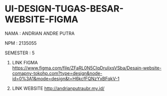 # UI-DESIGN-TUGAS-BESAR-WEBSITE-FIGMA
NAMA 		: ANDRIAN ANDRE PUTRA

NPM  		: 2135055

SEMESTER 	: 5

1. LINK FIGMA
https://www.figma.com/file/ZFaRL0N5CIqDrulixsVSba/Desain-website-comapny-tokohp.com?type=design&node-id=0%3A1&mode=design&t=H6kcfFQNzYxBFqkV-1

2. LINK WEBSITE
http://andrianputraubr.my.id/
